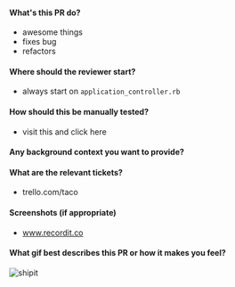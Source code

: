 #### What's this PR do?

- awesome things
- fixes bug
- refactors

#### Where should the reviewer start?

- always start on `application_controller.rb`

#### How should this be manually tested?

- visit this and click here

#### Any background context you want to provide?


#### What are the relevant tickets?

- trello.com/taco

#### Screenshots (if appropriate)

- www.recordit.co

#### What gif best describes this PR or how it makes you feel?

![shipit](http://i.imgur.com/XmLJSUL.gif)
